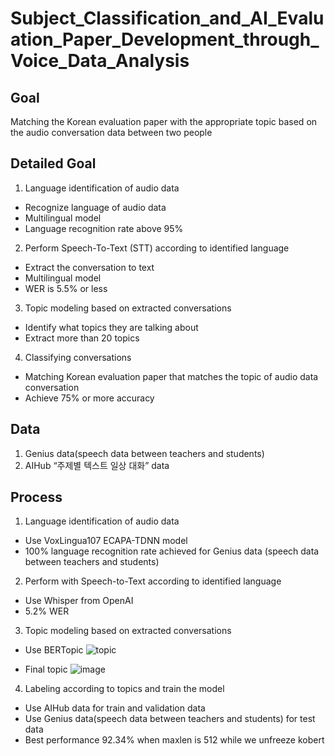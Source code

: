 # Subject_Classification_and_AI_Evaluation_Paper_Development_through_Voice_Data_Analysis

## Goal
Matching the Korean evaluation paper with the appropriate topic based on the audio conversation data between two people

## Detailed Goal
1. Language identification of audio data
- Recognize language of audio data
- Multilingual model
- Language recognition rate above 95%

2. Perform Speech-To-Text (STT) according to identified language
- Extract the conversation to text
- Multilingual model
- WER is 5.5% or less

3. Topic modeling based on extracted conversations
- Identify what topics they are talking about
- Extract more than 20 topics

4. Classifying conversations
- Matching Korean evaluation paper that matches the topic of audio data conversation
- Achieve 75% or more accuracy

## Data
1. Genius data(speech data between teachers and students)
2. AIHub “주제별 텍스트 일상 대화” data

## Process
1. Language identification of audio data
- Use VoxLingua107 ECAPA-TDNN model
- 100% language recognition rate achieved for Genius data (speech data between teachers and students)
  
2. Perform with Speech-to-Text according to identified language
- Use Whisper from OpenAI
- 5.2% WER

3. Topic modeling based on extracted conversations
- Use BERTopic
![topic](https://github.com/kimchaeri/Subject_Classification_and_AI_Evaluation_Paper_Development_through_Voice_Data_Analysis/assets/74261590/95d32170-27b8-464c-8859-39d0e16695f1)

- Final topic
![image](https://github.com/kimchaeri/Subject_Classification_and_AI_Evaluation_Paper_Development_through_Voice_Data_Analysis/assets/74261590/30a2445a-8cb3-4cda-8a09-61401df15261)

4. Labeling according to topics and train the model
- Use AIHub data for train and validation data
- Use Genius data(speech data between teachers and students) for test data
- Best performance 92.34% when maxlen is 512 while we unfreeze kobert





